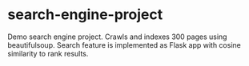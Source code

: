 # search-engine-project
Demo search engine project. Crawls and indexes 300 pages using beautifulsoup. Search feature is implemented as Flask app with cosine similarity to rank results.
